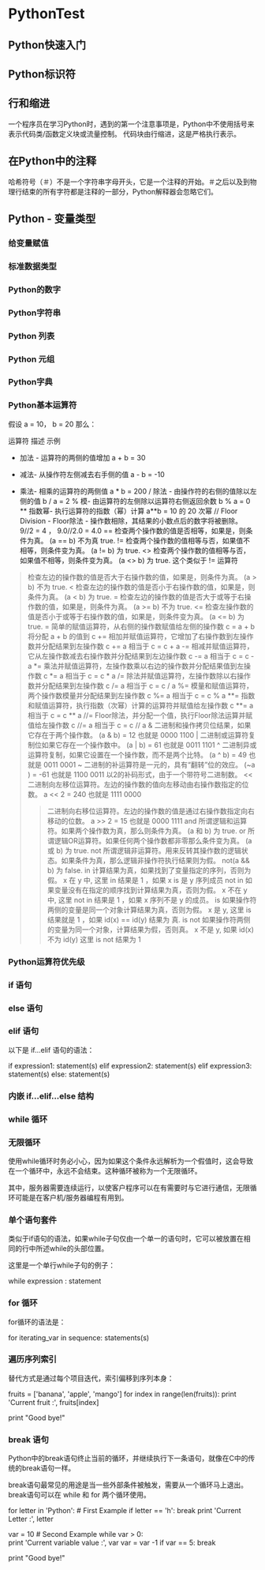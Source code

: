 # PythonTest

## Python快速入门

## Python标识符

## 行和缩进
	
一个程序员在学习Python时，遇到的第一个注意事项是，Python中不使用括号来表示代码类/函数定义块或流量控制。 代码块由行缩进，这是严格执行表示。

## 在Python中的注释

哈希符号（＃）不是一个字符串字母开头，它是一个注释的开始。＃之后以及到物理行结束的所有字符都是注释的一部分，Python解释器会忽略它们。

## Python - 变量类型

### 给变量赋值

### 标准数据类型

### Python的数字

### Python字符串

### Python 列表

### Python 元组

### Python字典

### Python基本运算符

假设 a = 10， b = 20 那么：

运算符	描述	示例
+	加法 - 运算符的两侧的值增加	a + b = 30
-	减法- 从操作符左侧减去右手侧的值	a - b = -10
*	乘法- 相乘的运算符的两侧值	a * b = 200
/	除法 - 由操作符的右侧的值除以左侧的值	b / a = 2
%	模- 由运算符的左侧除以运算符右侧返回余数	b % a = 0
**	指数幂- 执行运算符的指数（幂）计算	a**b = 10 的 20 次幂
//	Floor Division - Floor除法 - 操作数相除，其结果的小数点后的数字将被删除。	9//2 = 4 ， 9.0//2.0 = 4.0
==	检查两个操作数的值是否相等，如果是，则条件为真。	(a == b) 不为真 true.
!=	检查两个操作数的值相等与否，如果值不相等，则条件变为真。	(a != b) 为 true.
<>	检查两个操作数的值相等与否，如果值不相等，则条件变为真。	(a <> b) 为 true. 这个类似于 != 运算符
>	检查左边的操作数的值是否大于右操作数的值，如果是，则条件为真。	(a > b) 不为 true.
<	检查左边的操作数的值是否小于右操作数的值，如果是，则条件为真。	(a < b) 为 true.
>=	检查左边的操作数的值是否大于或等于右操作数的值，如果是，则条件为真。	(a >= b) 不为 true.
<=	检查左操作数的值是否小于或等于右操作数的值，如果是，则条件变为真。	(a <= b) 为 true.
=	简单的赋值运算符，从右侧的操作数赋值给左侧的操作数	c = a + b 将分配 a + b 的值到 c
+=	相加并赋值运算符，它增加了右操作数到左操作数并分配结果到左操作数	c += a 相当于 c = c + a
-=	相减并赋值运算符，它从左操作数减去右操作数并分配结果到左边操作数	c -= a 相当于 c = c - a
*=	乘法并赋值运算符，左操作数乘以右边的操作数并分配结果值到左操作数	c *= a 相当于 c = c * a
/=	除法并赋值运算符，左操作数除以右操作数并分配结果到左操作数	c /= a 相当于 c = c / a
%=	模量和赋值运算符，两个操作数模量并分配结果到左操作数	c %= a 相当于 c = c % a
**=	指数和赋值运算符，执行指数（次幂）计算的运算符并赋值给左操作数	c **= a 相当于 c = c ** a
//=	Floor除法，并分配一个值，执行Floor除法运算并赋值给左操作数	c //= a 相当于 c = c // a
&	二进制和操作拷贝位结果，如果它存在于两个操作数。	(a & b) = 12 也就是 0000 1100
|	二进制或运算符复制位如果它存在一个操作数中。	(a | b) = 61 也就是 0011 1101
^	二进制异或运算符复制，如果它设置在一个操作数，而不是两个比特。	(a ^ b) = 49  也就是 0011 0001
~	二进制的补运算符是一元的，具有“翻转”位的效应。	(~a ) = -61 也就是 1100 0011 以2的补码形式，由于一个带符号二进制数。
<<	二进制向左移位运算符。左边的操作数的值向左移动由右操作数指定的位数。	a << 2 = 240 也就是 1111 0000
>>	二进制向右移位运算符。左边的操作数的值是通过右操作数指定向右移动的位数。	a >> 2 = 15 也就是 0000 1111
and	所谓逻辑和运算符。如果两个操作数为真，那么则条件为真。	(a 和 b) 为 true.
or	所谓逻辑OR运算符。如果任何两个操作数都非零那么条件变为真。	(a 或 b) 为 true.
not	所谓逻辑非运算符。用来反转其操作数的逻辑状态。如果条件为真，那么逻辑非操作符执行结果则为假。	not(a && b) 为 false.
in	计算结果为真，如果找到了变量指定的序列，否则为假。	x 在 y 中, 这里 in 结果是 1 ，如果 x is 是 y 序列成员
not in	如果变量没有在指定的顺序找到计算结果为真，否则为假。	x 不在 y 中, 这里 not in 结果是 1 ，如果 x 序列不是 y 的成员。
is	如果操作符两侧的变量是同一个对象计算结果为真，否则为假。	x 是 y, 这里 is 结果就是 1 ，如果 id(x) == id(y) 结果为 真.
is not	如果操作符两侧的变量为同一个对象，计算结果为假，否则真。	x 不是 y, 如果 id(x) 不为 id(y) 这里 is not 结果为 1


### Python运算符优先级

### if 语句

### else 语句

### elif 语句

以下是 if...elif 语句的语法：

if expression1:
   statement(s)
elif expression2:
   statement(s)
elif expression3:
   statement(s)
else:
   statement(s)


### 内嵌 if...elif...else 结构

### while 循环

### 无限循环

使用while循环时务必小心，因为如果这个条件永远解析为一个假值时，这会导致在一个循环中，永远不会结束。这种循环被称为一个无限循环。

其中，服务器需要连续运行，以使客户程序可以在有需要时与它进行通信，无限循环可能是在客户机/服务器编程有用到。

### 单个语句套件

类似于if语句的语法，如果while子句仅由一个单一的语句时，它可以被放置在相同的行中所述while的头部位置。

这里是一个单行while子句的例子：

while expression : statement

### for 循环

for循环的语法是：

for iterating_var in sequence:
   statements(s)

### 遍历序列索引

替代方式是通过每个项目迭代，索引偏移到序列本身：

fruits = ['banana', 'apple',  'mango']
for index in range(len(fruits)):
   print 'Current fruit :', fruits[index]

print "Good bye!"

###  break 语句

Python中的break语句终止当前的循环，并继续执行下一条语句，就像在C中的传统的break语句一样。

break语句最常见的用途是当一些外部条件被触发，需要从一个循环马上退出。break语句可以在 while 和 for 两个循环使用。

for letter in 'Python':     # First Example
   if letter == 'h':
      break
   print 'Current Letter :', letter
  
var = 10                           # Second Example
while var > 0:              
   print 'Current variable value :', var
   var = var -1
   if var == 5:
      break

print "Good bye!"
